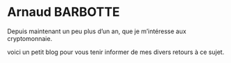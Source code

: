 

# Arnaud BARBOTTE

Depuis maintenant un peu plus d’un an, que je m’intéresse aux cryptomonnaie.

voici un petit blog pour vous tenir informer de mes divers retours à ce sujet.
<!--stackedit_data:
eyJoaXN0b3J5IjpbLTE1OTQyODM3MjJdfQ==
-->